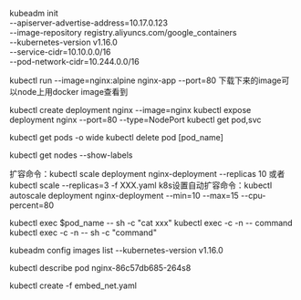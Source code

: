 kubeadm init \
  --apiserver-advertise-address=10.17.0.123 \
  --image-repository registry.aliyuncs.com/google_containers \
  --kubernetes-version v1.16.0 \
  --service-cidr=10.10.0.0/16 \
  --pod-network-cidr=10.244.0.0/16

kubectl run --image=nginx:alpine nginx-app --port=80
下载下来的image可以node上用docker image查看到

kubectl create deployment nginx --image=nginx
kubectl expose deployment nginx --port=80 --type=NodePort
kubectl get pod,svc

kubectl get pods -o wide
kubectl delete pod [pod_name]

kubectl get nodes --show-labels

扩容命令：kubectl scale deployment nginx-deployment --replicas 10 或者 kubectl scale --replicas=3 -f XXX.yaml
k8s设置自动扩容命令：kubectl autoscale deployment nginx-deployment --min=10 --max=15 --cpu-percent=80

kubectl exec $pod_name -- sh -c "cat xxx"
kubectl exec -c <container> <pod> -n <namespace> -- command
kubectl exec -c <container> <pod> -n <namespace> -- sh -c "command"

kubeadm config images list --kubernetes-version v1.16.0

kubectl describe pod nginx-86c57db685-264s8

kubectl create -f embed_net.yaml

